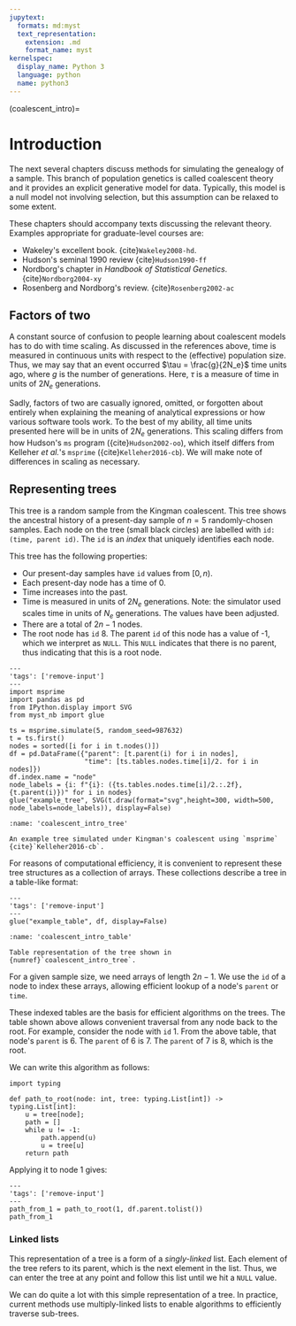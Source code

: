 ```yaml
---
jupytext:
  formats: md:myst
  text_representation:
    extension: .md
    format_name: myst
kernelspec:
  display_name: Python 3
  language: python
  name: python3
---
```


(coalescent_intro)=

# Introduction

The next several chapters discuss methods for simulating the genealogy of a sample.
This branch of population genetics is called coalescent theory and it provides an explicit generative model for data.
Typically, this model is a null model not involving selection, but this assumption can be relaxed to some extent.

These chapters should accompany texts discussing the relevant theory.
Examples appropriate for graduate-level courses are:

* Wakeley's excellent book. {cite}`Wakeley2008-hd`.
* Hudson's seminal 1990 review {cite}`Hudson1990-ff`
* Nordborg's chapter in *Handbook of Statistical Genetics*. {cite}`Nordborg2004-xy`
* Rosenberg and Nordborg's review. {cite}`Rosenberg2002-ac`

## Factors of two

A constant source of confusion to people learning about coalescent models has to do with time scaling.
As discussed in the references above, time is measured in continuous units with respect to the (effective) population size.
Thus, we may say that an event occurred $\tau = \frac{g}{2N_e}$ time units ago, where $g$ is the number of generations.
Here, $\tau$ is a measure of time in units of $2N_e$ generations.

Sadly, factors of two are casually ignored, omitted, or forgotten about entirely when explaining the meaning of analytical expressions or how various software tools work.
To the best of my ability, all time units presented here will be in units of $2N_e$ generations.
This scaling differs from how Hudson's `ms` program ({cite}`Hudson2002-oo`), which itself differs from Kelleher *et al.*'s `msprime` ({cite}`Kelleher2016-cb`).
We will make note of differences in scaling as necessary.

## Representing trees

This tree is a random sample from the Kingman coalescent.
This tree shows the ancestral history of a present-day sample of $n = 5$ randomly-chosen samples.
Each node on the tree (small black circles) are labelled with `id: (time, parent id)`.
The `id` is an *index* that uniquely identifies each node.

This tree has the following properties:

* Our present-day samples have `id` values from $[0, n)$.
* Each present-day node has a time of 0.
* Time increases into the past.
* Time is measured in units of $2N_e$ generations.
  Note: the simulator used scales time in units of $N_e$ generations.
  The values have been adjusted.
* There are a total of $2n - 1$ nodes.
* The root node has `id` 8.
  The parent `id` of this node has a value of -1, which we interpret as `NULL`.
  This `NULL` indicates that there is no parent, thus indicating that this is a root node.

```{code-cell}
---
'tags': ['remove-input']
---
import msprime
import pandas as pd
from IPython.display import SVG
from myst_nb import glue

ts = msprime.simulate(5, random_seed=987632)
t = ts.first()
nodes = sorted([i for i in t.nodes()])
df = pd.DataFrame({"parent": [t.parent(i) for i in nodes],
                   "time": [ts.tables.nodes.time[i]/2. for i in nodes]})
df.index.name = "node"
node_labels = {i: f"{i}: ({ts.tables.nodes.time[i]/2.:.2f}, {t.parent(i)})" for i in nodes}
glue("example_tree", SVG(t.draw(format="svg",height=300, width=500, node_labels=node_labels)), display=False)
```

```{glue:figure} example_tree
:name: 'coalescent_intro_tree'

An example tree simulated under Kingman's coalescent using `msprime` {cite}`Kelleher2016-cb`.
```

For reasons of computational efficiency, it is convenient to represent these tree structures as a collection of arrays.
These collections describe a tree in a table-like format:

```{code-cell}
---
'tags': ['remove-input']
---
glue("example_table", df, display=False)
```

```{glue:figure} example_table
:name: 'coalescent_intro_table'

Table representation of the tree shown in {numref}`coalescent_intro_tree`.
```

For a given sample size, we need arrays of length $2n - 1$.
We use the `id` of a node to index these arrays, allowing efficient lookup of a node's `parent` or `time`.

These indexed tables are the basis for efficient algorithms on the trees.
The table shown above allows convenient traversal from any node back to the root.
For example, consider the node with `id` 1.
From the above table, that node's `parent` is 6.
The `parent` of 6 is 7.
The `parent` of 7 is 8, which is the root.

We can write this algorithm as follows:

```{code-cell}
import typing

def path_to_root(node: int, tree: typing.List[int]) -> typing.List[int]:
    u = tree[node];
    path = []
    while u != -1:
        path.append(u)
        u = tree[u]
    return path
```

Applying it to node 1 gives:

```{code-cell}
---
'tags': ['remove-input']
---
path_from_1 = path_to_root(1, df.parent.tolist())
path_from_1
```

### Linked lists

This representation of a tree is a form of a *singly-linked* list.
Each element of the tree refers to its parent, which is the next element in the list.
Thus, we can enter the tree at any point and follow this list until we hit a `NULL` value.

We can do quite a lot with this simple representation of a tree.
In practice, current methods use multiply-linked lists to enable algorithms to efficiently traverse sub-trees.
